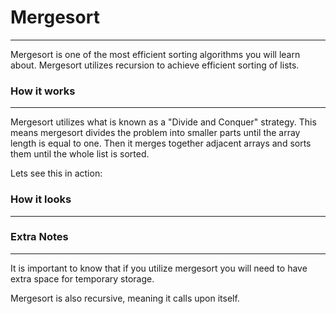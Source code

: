 # Mergesort
<hr>
Mergesort is one of the most efficient sorting algorithms you will learn about. Mergesort utilizes recursion to achieve efficient sorting of lists.

### How it works
<hr>

Mergesort utilizes what is known as a "Divide and Conquer" strategy. This means mergesort divides the problem into smaller parts until the array length is equal to one. Then it merges together adjacent arrays and sorts them until the whole list is sorted.

Lets see this in action:

### How it looks
<hr>

### Extra Notes
<hr>

It is important to know that if you utilize mergesort you will need to have extra space for temporary storage.

Mergesort is also recursive, meaning it calls upon itself.





